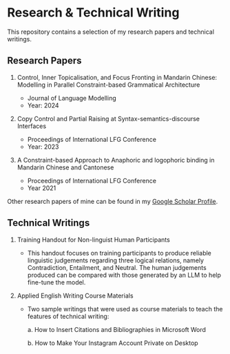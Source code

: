 # Research & Technical Writing
This repository contains a selection of my research papers and technical writings.

## Research Papers

1. Control, Inner Topicalisation, and Focus Fronting in Mandarin Chinese: Modelling in Parallel Constraint-based Grammatical Architecture
      - Journal of Language Modelling
      - Year: 2024
   
2.  Copy Control and Partial Raising at Syntax-semantics-discourse Interfaces
      - Proceedings of International LFG Conference
      - Year: 2023
     
3.  A Constraint-based Approach to Anaphoric and logophoric binding in Mandarin Chinese and Cantonese
      - Proceedings of International LFG Conference
      - Year 2021

Other research papers of mine can be found in my [Google Scholar Profile](https://scholar.google.com/citations?user=51BdeosAAAAJ&hl=zh-TW).

## Technical Writings

1. Training Handout for Non-linguist Human Participants
   - This handout focuses on training participants to produce reliable linguistic judgements regarding three logical relations, namely Contradiction, Entailment, and Neutral. The human judgements produced can be compared with those generated by an LLM to help fine-tune the model.
     
2. Applied English Writing Course Materials
      
      - Two sample writings that were used as course materials to teach the features of technical writing:
   
         a. How to Insert Citations and Bibliographies in Microsoft Word
   
         b. How to Make Your Instagram Account Private on Desktop
